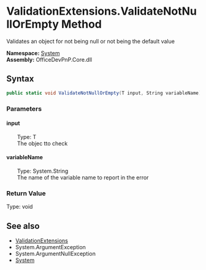 # ValidationExtensions.ValidateNotNullOrEmpty Method  
 Validates an object for not being null or not being the default value   

**Namespace:** [System](System.md)  
**Assembly:** OfficeDevPnP.Core.dll  
## Syntax
```C#
public static void ValidateNotNullOrEmpty(T input, String variableName)
```
### Parameters
#### input  
&emsp;&emsp;Type: T  
&emsp;&emsp;The objec tto check  

  

#### variableName  
&emsp;&emsp;Type: System.String  
&emsp;&emsp;The name of the variable name to report in the error  

  

### Return Value
Type: void  

## See also
- [ValidationExtensions](System.ValidationExtensions.md) 
- System.ArgumentException
- System.ArgumentNullException
- [System](System.md) 
